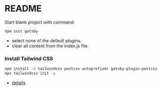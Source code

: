 # README

Start blank project with command:

```bash
npm init gatsby
```

- select none of the default plugins.
- clear all content from the index.js file.

### Install Tailwind CSS

```bash
npm install -D tailwindcss postcss autoprefixer gatsby-plugin-postcss
npx tailwindcss init -p
```

- [details](https://tailwindcss.com/docs/guides/gatsby)
